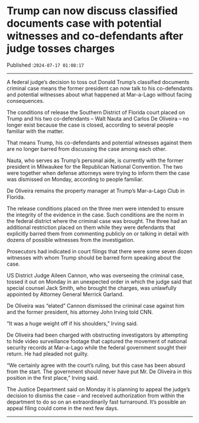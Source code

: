 # Trump can now discuss classified documents case with potential witnesses and co-defendants after judge tosses charges

Published :`2024-07-17 01:08:17`

---

A federal judge’s decision to toss out Donald Trump’s classified documents criminal case means the former president can now talk to his co-defendants and potential witnesses about what happened at Mar-a-Lago without facing consequences.

The conditions of release the Southern District of Florida court placed on Trump and his two co-defendants – Walt Nauta and Carlos De Oliveira – no longer exist because the case is closed, according to several people familiar with the matter.

That means Trump, his co-defendants and potential witnesses against them are no longer barred from discussing the case among each other.

Nauta, who serves as Trump’s personal aide, is currently with the former president in Milwaukee for the Republican National Convention. The two were together when defense attorneys were trying to inform them the case was dismissed on Monday, according to people familiar.

De Oliveira remains the property manager at Trump’s Mar-a-Lago Club in Florida.

The release conditions placed on the three men were intended to ensure the integrity of the evidence in the case. Such conditions are the norm in the federal district where the criminal case was brought. The three had an additional restriction placed on them while they were defendants that explicitly barred them from commenting publicly on or talking in detail with dozens of possible witnesses from the investigation.

Prosecutors had indicated in court filings that there were some seven dozen witnesses with whom Trump should be barred form speaking about the case.

US District Judge Aileen Cannon, who was overseeing the criminal case, tossed it out on Monday in an unexpected order in which the judge said that special counsel Jack Smith, who brought the charges, was unlawfully appointed by Attorney General Merrick Garland.

De Oliveira was “elated” Cannon dismissed the criminal case against him and the former president, his attorney John Irving told CNN.

“It was a huge weight off if his shoulders,” Irving said.

De Oliveira had been charged with obstructing investigators by attempting to hide video surveillance footage that captured the movement of national security records at Mar-a-Lago while the federal government sought their return. He had pleaded not guilty.

“We certainly agree with the court’s ruling, but this case has been absurd from the start. The government should never have put Mr. De Oliveira in this position in the first place,” Irving said.

The Justice Department said on Monday it is planning to appeal the judge’s decision to dismiss the case – and received authorization from within the department to do so on an extraordinarily fast turnaround. It’s possible an appeal filing could come in the next few days.

---

